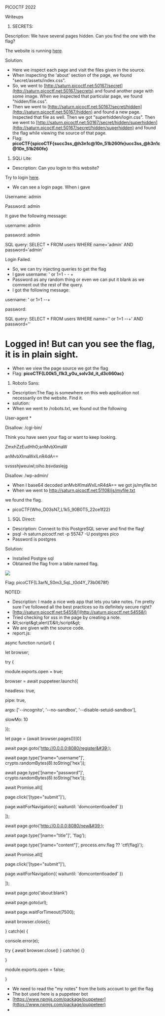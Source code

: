 PICOCTF 2022

Writeups

1. SECRETS:

Description: We have several pages hidden. Can you find the one with the flag?

The website is running [here](http://saturn.picoctf.net:50167/).

Solution:

- Here we inspect each page and visit the files given in the source.
- When inspecting the &#39;about&#39; section of the page, we found &quot;secret/assets/index.css&quot;.
- So, we went to [http://saturn.picoctf.net:50167/secret](http://saturn.picoctf.net:50167/secrets) and found another page with some image. When we inspected that particular page, we found &quot;hidden/file.css&quot;.
- Then we went to [http://saturn.picoctf.net:50167/secret/hidden](http://saturn.picoctf.net:50167/hidden) and found a new page. Inspected that file as well. Then we got &quot;superhidden/login.css&quot;. Then we went to [http://saturn.picoctf.net:50167/secret/hidden/superhidden](http://saturn.picoctf.net:50167/secret/hidden/superhidden) and found the flag while viewing the source of that page.
- Flag: **picoCTF{spicoCTF{succ3ss\_@h3n1c@10n\_51b260fe}ucc3ss\_@h3n1c@10n\_51b260fe}**

1. SQLi Lite:

- Description: Can you login to this website?

Try to login [here](http://saturn.picoctf.net:57561/).

- We can see a login page. When i gave

Username: admin

Password: admin

It gave the following message:

username: admin

password: admin

SQL query: SELECT \* FROM users WHERE name=&#39;admin&#39; AND password=&#39;admin&#39;

Login Failed.

- So, we can try injecting queries to get the flag
- I gave username: &#39; or 1=1 - - +
- Password as any random thing or even we can put it blank as we comment out the rest of the query.
- I got the following message:

username: &#39; or 1=1 --+

password:

SQL query: SELECT \* FROM users WHERE name=&#39;&#39; or 1=1 --+&#39; AND password=&#39;&#39;

# Logged in! But can you see the flag, it is in plain sight.

- When we view the page source we got the flag
- Flag: **picoCTF{L00k5\_l1k3\_y0u\_solv3d\_it\_d3c660ac}**

1. Roboto Sans:

- Description:The flag is somewhere on this web application not necessarily on the website. Find it.
- solution:
- When we went to /robots.txt, we found out the following

User-agent \*

Disallow: /cgi-bin/

Think you have seen your flag or want to keep looking.

ZmxhZzEudHh0;anMvbXlmaW

anMvbXlmaWxlLnR4dA==

svssshjweuiwl;oiho.bsvdaslejg

Disallow: /wp-admin/

- When I base64 decoded anMvbXlmaWxlLnR4dA== we got js/myfile.txt
- When we went to http://saturn.picoctf.net:51108/js/myfile.txt

we found the flag.

- picoCTF{Who\_D03sN7\_L1k5\_90B0T5\_22ce1f22}

1. SQL Direct:

- Description: Connect to this PostgreSQL server and find the flag!
- psql -h saturn.picoctf.net -p 55747 -U postgres pico
- Password is postgres

Solution:

- Installed Postgre sql
- Obtained the flag from a table named flag.

![](RackMultipart20220414-4-14v9kuj_html_ac5318c0dd5d4033.jpg)

Flag: picoCTF{L3arN\_S0m3\_5qL\_t0d4Y\_73b0678f}

NOTED:

- Description: I made a nice web app that lets you take notes. I&#39;m pretty sure I&#39;ve followed all the best practices so its definitely secure right?
- [http://saturn.picoctf.net:54558/](http://saturn.picoctf.net:54558/)
- Tried checking for xss in the page by creating a note.
- \&lt;script\&gt;alert(1)\&lt;/script\&gt;
- We are given with the source code.
- report.js:

async function run(url) {

let browser;

try {

module.exports.open = true;

browser = await puppeteer.launch({

headless: true,

pipe: true,

args: [&#39;--incognito&#39;, &#39;--no-sandbox&#39;, &#39;--disable-setuid-sandbox&#39;],

slowMo: 10

});

let page = (await browser.pages())[0]

await page.goto(&#39;http://0.0.0.0:8080/register&#39;);

await page.type(&#39;[name=&quot;username&quot;]&#39;, crypto.randomBytes(8).toString(&#39;hex&#39;));

await page.type(&#39;[name=&quot;password&quot;]&#39;, crypto.randomBytes(8).toString(&#39;hex&#39;));

await Promise.all([

page.click(&#39;[type=&quot;submit&quot;]&#39;),

page.waitForNavigation({ waituntil: &#39;domcontentloaded&#39; })

]);

await page.goto(&#39;http://0.0.0.0:8080/new&#39;);

await page.type(&#39;[name=&quot;title&quot;]&#39;, &#39;flag&#39;);

await page.type(&#39;[name=&quot;content&quot;]&#39;, process.env.flag ?? &#39;ctf{flag}&#39;);

await Promise.all([

page.click(&#39;[type=&quot;submit&quot;]&#39;),

page.waitForNavigation({ waituntil: &#39;domcontentloaded&#39; })

]);

await page.goto(&#39;about:blank&#39;)

await page.goto(url);

await page.waitForTimeout(7500);

await browser.close();

} catch(e) {

console.error(e);

try { await browser.close() } catch(e) {}

}

module.exports.open = false;

}

- We need to read the &quot;my notes&quot; from the bots account to get the flag
- The bot used here is a puppeteer bot
- [https://www.npmjs.com/package/puppeteer](https://www.npmjs.com/package/puppeteer)
-
